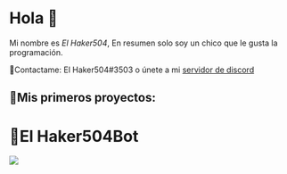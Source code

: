 # Hola 👋

Mi nombre es *El Haker504*, En resumen solo soy un chico que le gusta la programación.

💬Contactame: El Haker504#3503 o únete a mi [servidor de discord](https://discord.gg/JKh9wFvp4d)

## 🤑Mis primeros proyectos: 

# 🤖**El Haker504Bot**
[<img src="https://cdn.discordapp.com/attachments/992483684517154898/1012525259762704485/logoBot.png">](https://dsc.gg/elhaker504)

